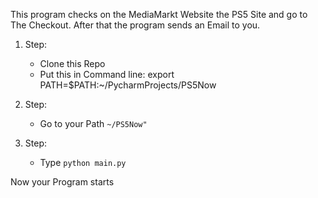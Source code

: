 This program checks on the MediaMarkt Website the PS5 Site and go to The Checkout. After that the program sends an Email to you.


1. Step:
   - Clone this Repo
    - Put this in Command line:
    export PATH=$PATH:~/PycharmProjects/PS5Now

      
2. Step:
    - Go to your Path ```~/PS5Now"```
    
    
3. Step:
    - Type ```python main.py```


Now your Program starts


